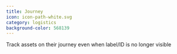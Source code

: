 ```yaml
---
title: Journey
icon: icon-path-white.svg
category: logistics
background-color: 568139
---
```


Track assets on their journey even when label/ID is no longer visible
